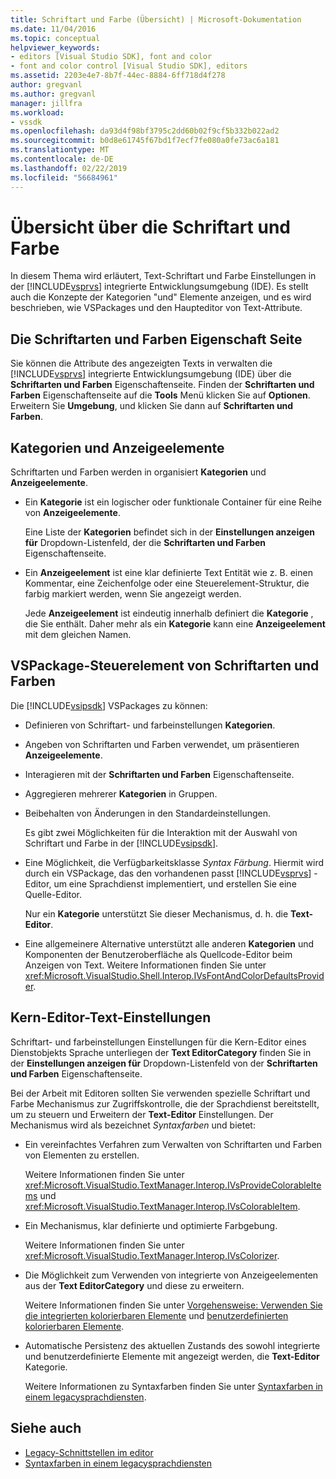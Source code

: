 ```yaml
---
title: Schriftart und Farbe (Übersicht) | Microsoft-Dokumentation
ms.date: 11/04/2016
ms.topic: conceptual
helpviewer_keywords:
- editors [Visual Studio SDK], font and color
- font and color control [Visual Studio SDK], editors
ms.assetid: 2203e4e7-8b7f-44ec-8884-6ff718d4f278
author: gregvanl
ms.author: gregvanl
manager: jillfra
ms.workload:
- vssdk
ms.openlocfilehash: da93d4f98bf3795c2dd60b02f9cf5b332b022ad2
ms.sourcegitcommit: b0d8e61745f67bd1f7ecf7fe080a0fe73ac6a181
ms.translationtype: MT
ms.contentlocale: de-DE
ms.lasthandoff: 02/22/2019
ms.locfileid: "56684961"
---
```

# <a name="font-and-color-overview"></a>Übersicht über die Schriftart und Farbe
In diesem Thema wird erläutert, Text-Schriftart und Farbe Einstellungen in der [!INCLUDE[vsprvs](../code-quality/includes/vsprvs_md.md)] integrierte Entwicklungsumgebung (IDE). Es stellt auch die Konzepte der Kategorien "und" Elemente anzeigen, und es wird beschrieben, wie VSPackages und den Haupteditor von Text-Attribute.

## <a name="the-fonts-and-colors-property-page"></a>Die Schriftarten und Farben Eigenschaft Seite
 Sie können die Attribute des angezeigten Texts in verwalten die [!INCLUDE[vsprvs](../code-quality/includes/vsprvs_md.md)] integrierte Entwicklungsumgebung (IDE) über die **Schriftarten und Farben** Eigenschaftenseite. Finden der **Schriftarten und Farben** Eigenschaftenseite auf die **Tools** Menü klicken Sie auf **Optionen**. Erweitern Sie **Umgebung**, und klicken Sie dann auf **Schriftarten und Farben**.

## <a name="categories-and-display-items"></a>Kategorien und Anzeigeelemente
 Schriftarten und Farben werden in organisiert **Kategorien** und **Anzeigeelemente**.

- Ein **Kategorie** ist ein logischer oder funktionale Container für eine Reihe von **Anzeigeelemente**.

   Eine Liste der **Kategorien** befindet sich in der **Einstellungen anzeigen für** Dropdown-Listenfeld, der die **Schriftarten und Farben** Eigenschaftenseite.

- Ein **Anzeigeelement** ist eine klar definierte Text Entität wie z. B. einen Kommentar, eine Zeichenfolge oder eine Steuerelement-Struktur, die farbig markiert werden, wenn Sie angezeigt werden.

  Jede **Anzeigeelement** ist eindeutig innerhalb definiert die **Kategorie** , die Sie enthält. Daher mehr als ein **Kategorie** kann eine **Anzeigeelement** mit dem gleichen Namen.

## <a name="vspackage-control-of-fonts-and-colors"></a>VSPackage-Steuerelement von Schriftarten und Farben
 Die [!INCLUDE[vsipsdk](../extensibility/includes/vsipsdk_md.md)] VSPackages zu können:

- Definieren von Schriftart- und farbeinstellungen **Kategorien**.

- Angeben von Schriftarten und Farben verwendet, um präsentieren **Anzeigeelemente**.

- Interagieren mit der **Schriftarten und Farben** Eigenschaftenseite.

- Aggregieren mehrerer **Kategorien** in Gruppen.

- Beibehalten von Änderungen in den Standardeinstellungen.

  Es gibt zwei Möglichkeiten für die Interaktion mit der Auswahl von Schriftart und Farbe in der [!INCLUDE[vsipsdk](../extensibility/includes/vsipsdk_md.md)].

- Eine Möglichkeit, die Verfügbarkeitsklasse *Syntax Färbung*. Hiermit wird durch ein VSPackage, das den vorhandenen passt [!INCLUDE[vsprvs](../code-quality/includes/vsprvs_md.md)] -Editor, um eine Sprachdienst implementiert, und erstellen Sie eine Quelle-Editor.

   Nur ein **Kategorie** unterstützt Sie dieser Mechanismus, d. h. die **Text-Editor**.

- Eine allgemeinere Alternative unterstützt alle anderen **Kategorien** und Komponenten der Benutzeroberfläche als Quellcode-Editor beim Anzeigen von Text. Weitere Informationen finden Sie unter <xref:Microsoft.VisualStudio.Shell.Interop.IVsFontAndColorDefaultsProvider>.

## <a name="core-editor-text-settings"></a>Kern-Editor-Text-Einstellungen
 Schriftart- und farbeinstellungen Einstellungen für die Kern-Editor eines Dienstobjekts Sprache unterliegen der **Text EditorCategory** finden Sie in der **Einstellungen anzeigen für** Dropdown-Listenfeld von der **Schriftarten und Farben** Eigenschaftenseite.

 Bei der Arbeit mit Editoren sollten Sie verwenden spezielle Schriftart und Farbe Mechanismus zur Zugriffskontrolle, die der Sprachdienst bereitstellt, um zu steuern und Erweitern der **Text-Editor** Einstellungen. Der Mechanismus wird als bezeichnet *Syntaxfarben* und bietet:

- Ein vereinfachtes Verfahren zum Verwalten von Schriftarten und Farben von Elementen zu erstellen.

   Weitere Informationen finden Sie unter <xref:Microsoft.VisualStudio.TextManager.Interop.IVsProvideColorableItems> und <xref:Microsoft.VisualStudio.TextManager.Interop.IVsColorableItem>.

- Ein Mechanismus, klar definierte und optimierte Farbgebung.

   Weitere Informationen finden Sie unter <xref:Microsoft.VisualStudio.TextManager.Interop.IVsColorizer>.

- Die Möglichkeit zum Verwenden von integrierte von Anzeigeelementen aus der **Text EditorCategory** und diese zu erweitern.

   Weitere Informationen finden Sie unter [Vorgehensweise: Verwenden Sie die integrierten kolorierbaren Elemente](../extensibility/internals/how-to-use-built-in-colorable-items.md) und [benutzerdefinierten kolorierbaren Elemente](../extensibility/internals/custom-colorable-items.md).

- Automatische Persistenz des aktuellen Zustands des sowohl integrierte und benutzerdefinierte Elemente mit angezeigt werden, die **Text-Editor** Kategorie.

  Weitere Informationen zu Syntaxfarben finden Sie unter [Syntaxfarben in einem legacysprachdiensten](../extensibility/internals/syntax-coloring-in-a-legacy-language-service.md).

## <a name="see-also"></a>Siehe auch
- [Legacy-Schnittstellen im editor](../extensibility/legacy-interfaces-in-the-editor.md)
- [Syntaxfarben in einem legacysprachdiensten](../extensibility/internals/syntax-coloring-in-a-legacy-language-service.md)
